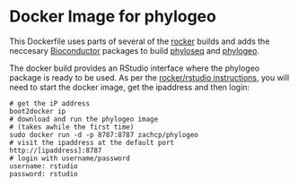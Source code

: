 # Docker Image for phylogeo 
This Dockerfile uses parts of several of the [rocker](https://registry.hub.docker.com/repos/rocker/) builds and adds
the neccesary [Bioconductor](http://www.bioconductor.org/) packages to build [phyloseq](https://joey711.github.io/phyloseq/) and [phylogeo](http://zachcp.github.io/phylogeo/). 

The docker build provides an RStudio interface where the phylogeo package is ready to be used. As per the [rocker/rstudio instructions](https://github.com/rocker-org/rocker/wiki/Using-the-RStudio-Image), you will need to start the docker image, get the ipaddress and then login:

```
# get the iP address
boot2docker ip
# download and run the phylogeo image
# (takes awhile the first time)
sudo docker run -d -p 8787:8787 zachcp/phylogeo
# visit the ipaddress at the default port
http://[ipaddress]:8787
# login with username/password
username: rstudio
password: rstudio
```